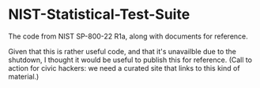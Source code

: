 # NIST-Statistical-Test-Suite

The code from NIST SP-800-22 R1a, along with documents for reference.

Given that this is rather useful code, and that it's unavailble due to the shutdown, I thought it would be useful to publish this for reference. (Call to action for civic hackers: we need a curated site that links to this kind of material.)
